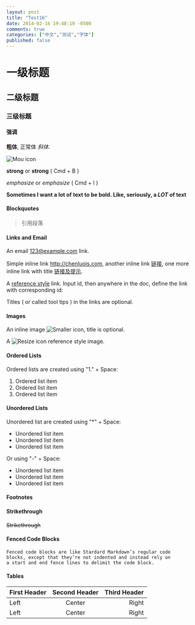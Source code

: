 ```yaml
---
layout: post
title: "Test16"
date: 2014-02-16 19:48:19 -0500
comments: true
categories: ["中文","测试","字体"]
published: false
---
```

# 一级标题 
## 二级标题
### 三级标题 
#### 强调

**粗体**, 正常体 *斜体*. 

![Mou icon](http://mouapp.com/Mou_128.png)

**strong** or __strong__ ( Cmd + B )

*emphasize* or _emphasize_ ( Cmd + I )

**Sometimes I want a lot of text to be bold.
Like, seriously, a _LOT_ of text**

#### Blockquotes

> 引用段落

#### Links and Email

An email <123@example.com> link.

Simple inline link <http://chenluois.com>, another inline link [链接](http://smallerapp.com), one more inline link with title [链接及提示](http://resizesafari.com "a Safari extension").

A [reference style][id] link. Input id, then anywhere in the doc, define the link with corresponding id:

[id]: http://mouapp.com "Markdown editor on Mac OS X"

Titles ( or called tool tips ) in the links are optional.

#### Images

An inline image ![Smaller icon](http://smallerapp.com/favicon.ico "Title here"), title is optional.

A ![Resize icon][2] reference style image.

[2]: http://resizesafari.com/favicon.ico "Title" 

####  Ordered Lists

Ordered lists are created using "1." + Space:

1. Ordered list item
2. Ordered list item
3. Ordered list item

#### Unordered Lists

Unordered list are created using "*" + Space:

* Unordered list item
* Unordered list item
* Unordered list item 

Or using "-" + Space:

- Unordered list item
- Unordered list item
- Unordered list item 

#### Footnotes 
[^1]: And that's the footnote.


#### Strikethrough 

~~Strikethrough~~


#### Fenced Code Blocks 
```
Fenced code blocks are like Stardard Markdown’s regular code
blocks, except that they’re not indented and instead rely on
a start and end fence lines to delimit the code block.
```

#### Tables 

First Header | Second Header | Third Header
:----------- | :-----------: | -----------:
Left         | Center        | Right
Left         | Center        | Right
